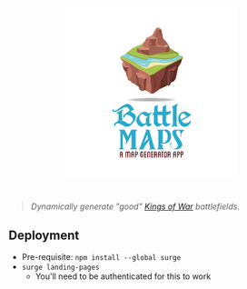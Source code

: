 <p align="center">
    <img src="logo.svg" width="300" height="300" />
</p>

#

> *Dynamically generate "good" [Kings of War](https://www.manticgames.com/games/kings-of-war/) battlefields.*

## Deployment
- Pre-requisite: `npm install --global surge` 
- `surge landing-pages`
    - You'll need to be authenticated for this to work